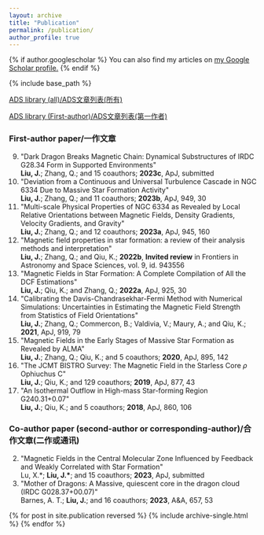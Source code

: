 ```yaml
---
layout: archive
title: "Publication"
permalink: /publication/
author_profile: true
---
```


{% if author.googlescholar %}
  You can also find my articles on <u><a href="{{author.googlescholar}}">my Google Scholar profile</a>.</u>
{% endif %}

{% include base_path %}

[ADS library (all)/ADS文章列表(所有)](https://ui.adsabs.harvard.edu/public-libraries/NMQGgqroSeurMcPVsgLiqQ)

[ADS library (First-author)/ADS文章列表(第一作者)](https://ui.adsabs.harvard.edu/public-libraries/BHaOyBG7Q-C6tUacIfbv3Q)

### First-author paper/一作文章
9. "Dark Dragon Breaks Magnetic Chain: Dynamical Substructures of IRDC G28.34 Form in Supported Environments"  
**Liu, J.**; Zhang, Q.; and 15 coauthors; **2023c**, ApJ, submitted
8. "Deviation from a Continuous and Universal Turbulence Cascade in NGC 6334 Due to Massive Star Formation Activity"  
**Liu, J.**; Zhang, Q.; and 11 coauthors; **2023b**, ApJ, 949, 30
7. "Multi-scale Physical Properties of NGC 6334 as Revealed by Local Relative Orientations between Magnetic Fields, Density Gradients, Velocity Gradients, and Gravity"  
**Liu, J.**; Zhang, Q.; and 12 coauthors; **2023a**, ApJ, 945, 160
6. "Magnetic field properties in star formation: a review of their analysis methods and interpretation"  
**Liu, J.**; Zhang, Q.; and Qiu, K.; **2022b**, **Invited review** in Frontiers in Astronomy and Space Sciences, vol. 9, id. 943556
5. "Magnetic Fields in Star Formation: A Complete Compilation of All the DCF Estimations"  
**Liu, J.**; Qiu, K.; and Zhang, Q.; **2022a**, ApJ, 925, 30
4. "Calibrating the Davis-Chandrasekhar-Fermi Method with Numerical Simulations: Uncertainties in Estimating the Magnetic Field Strength from Statistics of Field Orientations"  
**Liu, J.**; Zhang, Q.; Commercon, B.; Valdivia, V.; Maury, A.; and Qiu, K.; **2021**, ApJ, 919, 79
3. "Magnetic Fields in the Early Stages of Massive Star Formation as Revealed by ALMA"  
**Liu, J.**; Zhang, Q.; Qiu, K.; and 5 coauthors; **2020**, ApJ, 895, 142
2. "The JCMT BISTRO Survey: The Magnetic Field in the Starless Core $\rho$ Ophiuchus C"  
**Liu, J.**; Qiu, K.; and 129 coauthors; **2019**, ApJ, 877, 43
1. "An Isothermal Outflow in High-mass Star-forming Region G240.31+0.07"  
**Liu, J.**; Qiu, K.; and 5 coauthors; **2018**, ApJ, 860, 106

### Co-author paper (second-author or corresponding-author)/合作文章(二作或通讯)
2. "Magnetic Fields in the Central Molecular Zone Influenced by Feedback and Weakly Correlated with Star Formation"  
Lu, X.\*; **Liu, J.\***; and 15 coauthors; **2023**, ApJ, submitted
1. "Mother of Dragons: A Massive, quiescent core in the dragon cloud (IRDC G028.37+00.07)"  
Barnes, A. T.; **Liu, J.**; and 16 coauthors; **2023**, A&A, 657, 53

{% for post in site.publication reversed %}
  {% include archive-single.html %}
{% endfor %}
